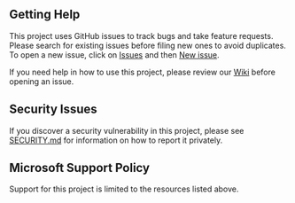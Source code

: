 ## Getting Help

This project uses GitHub issues to track bugs and take feature requests. Please 
search for existing issues before filing new ones to avoid duplicates. To
open a new issue, click on [Issues](https://github.com/Microsoft/AttackSurfaceAnalyzer/issues)
and then [New issue](https://github.com/microsoft/AttackSurfaceAnalyzer/issues/new/choose).

If you need help in how to use this project, please review our [Wiki](https://github.com/Microsoft/AttackSurfaceAnalyzer/wiki)
before opening an issue.

## Security Issues

If you discover a security vulnerability in this project, please see [SECURITY.md](https://github.com/microsoft/AttackSurfaceAnalyzer/blob/master/SECURITY.md) for information on how to report it privately.

## Microsoft Support Policy

Support for this project is limited to the resources listed above.
